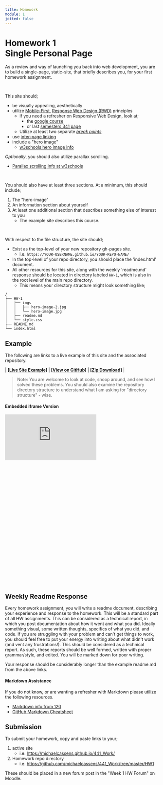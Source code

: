 ```yaml
---
title: Homework
module: 1
jotted: false
---
```


# Homework 1<br/>Single Personal Page

As a review and way of launching you back into web development, you are to build a single-page, static-site, that briefly describes you, for your first homework assignment.

<br />


This site should;

- be visually appealing, aesthetically
- utilize [Mobile-First](https://www.uxpin.com/studio/blog/a-hands-on-guide-to-mobile-first-design/), [Response Web Design (RWD)](https://en.wikipedia.org/wiki/Responsive_web_design) principles
    - If you need a refresher on Responsive Web Design, look at;
        - the [google course](https://developers.google.com/web/fundamentals/design-and-ui/responsive/)
        - or last [semesters 341 page](https://media-ed-online.github.io/intro-web-dev-2017/modules/topic-10/overview/)
    - Utilize at least two separate [_break points_](https://responsivedesign.is/strategy/page-layout/defining-breakpoints/)
- use [inter-page linking](https://www.w3.org/TR/WD-html40-970917/struct/links.html)
- include a ["hero image"](https://envato.com/blog/exploring-hero-image-trend-web-design/)
    - [w3schools hero image info](https://www.w3schools.com/howto/howto_css_hero_image.asp)

_Optionally_, you should also utilize parallax scrolling.

- [Parallax scrolling info at w3schools](https://www.w3schools.com/howto/howto_css_parallax.asp)


<br />


You should also have at least three sections. At a minimum, this should include;

1. The "hero-image"
2. An information section about yourself
3. At least one additional section that describes something else of interest to you
    - The example site describes this course.

<br />


With respect to the file structure, the site should;

- Exist as the top-level of your new repository gh-pages site.
    - i.e. `https://YOUR-USERNAME.github.io/YOUR-REPO-NAME/`
- In the top-level of your repo directory, you should place the 'index.html' document.
- All other resources for this site, along with the weekly 'readme.md' response should be located in directory labeled `HW-1`, which is also in the root level of the main repo directory.
    - This means your directory structure might look something like;

```
/
├── HW-1
│   ├── imgs
│   │   ├── hero-image-2.jpg
│   │   └── hero-image.jpg
│   ├── readme.md
│   └── style.css
├── README.md
└── index.html
```


## Example

The following are links to a live example of this site and the associated repository.


| [**[Live Site Example]**](https://michaelcassens.github.io/441_Work/) | [**[View on GitHub]**](https://github.com/michaelcassens/441_Work) | [**[Zip Download]**](https://github.com/michaelcassens/441_Work/tree/master/HW1/HW-1.zip) |


> Note: You are welcome to look at code, snoop around, and see how I solved these problems. You should also examine the repository directory structure to understand what I am asking for "directory structure" - wise.

#### Embedded iframe Version

<div class="displayed_code_example">
    <div class="embed-responsive" style="padding-bottom:80%"><iframe class="embed-responsive-item" src="https://michaelcassens.github.io/441_Work/" frameborder="0" allowfullscreen></iframe></div>
</div>


## Weekly Readme Response

Every homework assignment, you will write a readme document, describing your experience and response to the homework. This will be a standard part of all HW assignments. This can be considered as a technical report, in which you post documentation about how it went and what you did. Ideally something visual, some written thoughts, specifics of what you did, and code. If you are struggling with your problem and can't get things to work, you should feel free to put your energy into writing about what didn't work (and vent any frustrations!). This should be considered as a technical report. As such, these reports should be well formed, written with proper grammar/style, and edited. You will be marked down for poor writing.

Your response should be considerably longer than the example readme.md from the above links.

#### Markdown Assistance

If you do not know, or are wanting a refresher with Markdown please utilize the following resources.

- [Markdown info from 120](https://montana-media-arts.github.io/creative-coding-1/modules/week-2/markup/)
- [GitHub Markdown Cheatsheet](https://github.com/adam-p/markdown-here/wiki/Markdown-Cheatsheet)


## Submission

To submit your homework, copy and paste links to your;

1. active site
    - i.e. https://michaelcassens.github.io/441_Work/
2. Homework repo directory
    - i.e. https://github.com/michaelcassens/441_Work/tree/master/HW1

These should be placed in a new forum post in the "Week 1 HW Forum" on Moodle.
